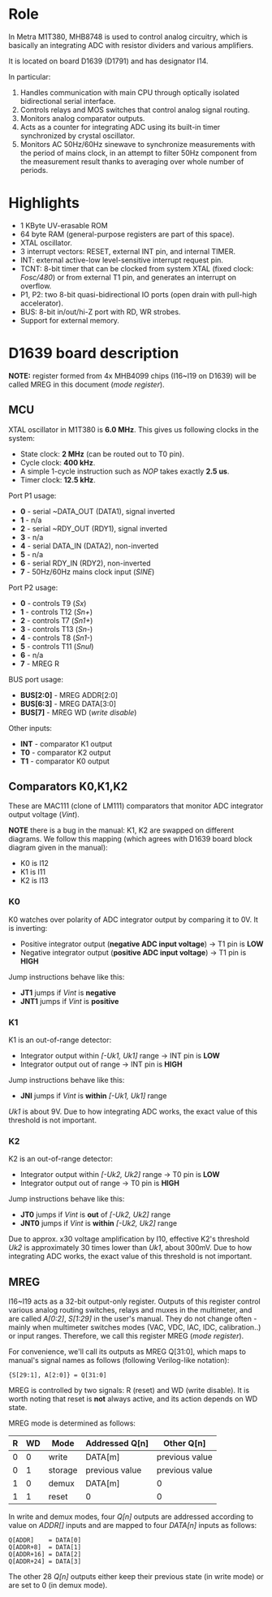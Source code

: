 # Role

In Metra M1T380, MHB8748 is used to control analog circuitry, which is basically
an integrating ADC with resistor dividers and various amplifiers.

It is located on board D1639 (D1791) and has designator I14.

In particular:
1. Handles communication with main CPU through optically isolated bidirectional
   serial interface.
2. Controls relays and MOS switches that control analog signal routing.
3. Monitors analog comparator outputs.
4. Acts as a counter for integrating ADC using its built-in timer synchronized
   by crystal oscillator.
5. Monitors AC 50Hz/60Hz sinewave to synchronize measurements with the period of
   mains clock, in an attempt to filter 50Hz component from the measurement
   result thanks to averaging over whole number of periods.

# Highlights

- 1 KByte UV-erasable ROM
- 64 byte RAM (general-purpose registers are part of this space). 
- XTAL oscillator.
- 3 interrupt vectors: RESET, external INT pin, and internal TIMER.
- INT: external active-low level-sensitive interrupt request pin.
- TCNT: 8-bit timer that can be clocked from system XTAL (fixed clock:
  *Fosc/480*) or from external T1 pin, and generates an interrupt on overflow.
- P1, P2: two 8-bit quasi-bidirectional IO ports (open drain with pull-high
  accelerator).
- BUS: 8-bit in/out/hi-Z port with RD, WR strobes. 
- Support for external memory.

# D1639 board description

**NOTE:** register formed from 4x MHB4099 chips (I16~I19 on D1639) will be
called MREG in this document (*mode register*).

## MCU

XTAL oscillator in M1T380 is **6.0 MHz**. This gives us following clocks in the
system:
- State clock: **2 MHz** (can be routed out to T0 pin).
- Cycle clock: **400 kHz**.
- A simple 1-cycle instruction such as *NOP* takes exactly **2.5 us**. 
- Timer clock: **12.5 kHz**.

Port P1 usage:
- **0** - serial ~DATA_OUT (DATA1), signal inverted
- **1** - n/a
- **2** - serial ~RDY_OUT (RDY1), signal inverted
- **3** - n/a
- **4** - serial DATA_IN (DATA2), non-inverted
- **5** - n/a
- **6** - serial RDY_IN (RDY2), non-inverted
- **7** - 50Hz/60Hz mains clock input (*SINE*)

Port P2 usage:
- **0** - controls T9 (*Sx*)
- **1** - controls T12 (*Sn+*)
- **2** - controls T7 (*Sn1+*)
- **3** - controls T13 (*Sn-*)
- **4** - controls T8 (*Sn1-*)
- **5** - controls T11 (*Snul*)
- **6** - n/a
- **7** - MREG R

BUS port usage:
- **BUS[2:0]** - MREG ADDR[2:0]
- **BUS[6:3]** - MREG DATA[3:0]
- **BUS[7]** - MREG WD (*write disable*)

Other inputs:
- **INT** - comparator K1 output
- **T0** - comparator K2 output
- **T1** - comparator K0 output

## Comparators K0,K1,K2

These are MAC111 (clone of LM111) comparators that monitor ADC integrator output
voltage (*Vint*).

**NOTE** there is a bug in the manual: K1, K2 are swapped on different diagrams.
We follow this mapping (which agrees with D1639 board block diagram given in the
manual):
- K0 is I12
- K1 is I11
- K2 is I13

### K0

K0 watches over polarity of ADC integrator output by comparing it to 0V. It is
inverting:
- Positive integrator output (**negative ADC input voltage**) -> T1 pin is
  **LOW**
- Negative integrator output (**positive ADC input voltage**) -> T1 pin is
  **HIGH**

Jump instructions behave like this:
- **JT1** jumps if *Vint* is **negative**
- **JNT1** jumps if *Vint* is **positive**

### K1

K1 is an out-of-range detector:
- Integrator output within *[-Uk1, Uk1]* range -> INT pin is **LOW**
- Integrator output out of range -> INT pin is **HIGH**

Jump instructions behave like this:
- **JNI** jumps if *Vint* is **within** *[-Uk1, Uk1]* range
 
*Uk1* is about 9V. Due to how integrating ADC works, the exact value of this
threshold is not important.

### K2

K2 is an out-of-range detector:
- Integrator output within *[-Uk2, Uk2]* range -> T0 pin is **LOW**
- Integrator output out of range -> T0 pin is **HIGH**

Jump instructions behave like this:
- **JT0** jumps if *Vint* is **out** of *[-Uk2, Uk2]* range
- **JNT0** jumps if *Vint* is **within** *[-Uk2, Uk2]* range
  
Due to approx. x30 voltage amplification by I10, effective K2's threshold
  *Uk2* is approximately 30 times lower than *Uk1*, about 300mV. Due to how
  integrating ADC works, the exact value of this threshold is not important.

## MREG

I16~I19 acts as a 32-bit output-only register. Outputs of this register control
various analog routing switches, relays and muxes in the multimeter, and are
called *A[0:2]*, *S[1:29]* in the user's manual. They do not change often -
mainly when multimeter switches modes (VAC, VDC, IAC, IDC, calibration..) or
input ranges. Therefore, we call this register MREG (*mode register*).

For convenience, we'll call its outputs as MREG Q[31:0], which maps to manual's
signal names as follows (following Verilog-like notation):
```
{S[29:1], A[2:0]} = Q[31:0]
```

MREG is controlled by two signals: R (reset) and WD (write disable). It is worth
noting that reset is **not** always active, and its action depends on WD state.

MREG mode is determined as follows:

| R  | WD | Mode    | Addressed Q[n] | Other Q[n]     |
|----|----|---------|----------------|----------------|
| 0  | 0  | write   | DATA[m]        | previous value |
| 0  | 1  | storage | previous value | previous value |
| 1  | 0  | demux   | DATA[m]        | 0              |
| 1  | 1  | reset   | 0              | 0              |

In write and demux modes, four *Q[n]* outputs are addressed according to
value on *ADDR[]* inputs and are mapped to four *DATA[n]* inputs as follows:
```
Q[ADDR]    = DATA[0]
Q[ADDR+8]  = DATA[1]
Q[ADDR+16] = DATA[2]
Q[ADDR+24] = DATA[3]
```
The other 28 *Q[n]* outputs either keep their previous state (in write mode) or
are set to 0 (in demux mode).

